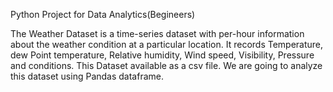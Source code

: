 Python Project for Data Analytics(Begineers)

The Weather Dataset is a time-series dataset with per-hour information about the weather condition at a particular location. It records Temperature, dew Point temperature, Relative humidity, Wind speed, Visibility, Pressure and conditions.
This Dataset available as a csv file. We are going to analyze this dataset using Pandas dataframe.
